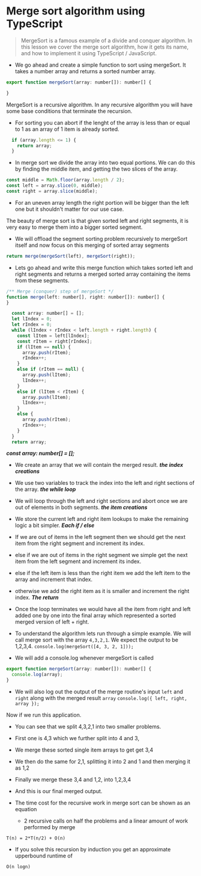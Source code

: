 # Merge sort algorithm using TypeScript
> MergeSort is a famous example of a divide and conquer algorithm. In this lesson we cover the merge sort algorithm, how it gets its name, and how to implement it using TypeScript / JavaScript.

* We go ahead and create a simple function to sort using mergeSort. It takes a number array and returns a sorted number array.
```js
export function mergeSort(array: number[]): number[] {

}
```

MergeSort is a recursive algorithm. In any recursive algorithm you will have some base conditions that terminate the recursion.

* For sorting you can abort if the lenght of the array is less than or equal to 1 as an array of 1 item is already sorted.
```js
  if (array.length <= 1) {
    return array;
  }
```

* In merge sort we divide the array into two equal portions. We can do this by finding the middle item, and getting the two slices of the array.
```js
const middle = Math.floor(array.length / 2);
const left = array.slice(0, middle);
const right = array.slice(middle);
```
* For an uneven array length the right portion will be bigger than the left one but it shouldn't matter for our use case.

The beauty of merge sort is that given sorted left and right segments, it is very easy to merge them into a bigger sorted segment.

* We will offload the segment sorting problem recursively to mergeSort itself and now focus on this merging of sorted array segments
```js
return merge(mergeSort(left), mergeSort(right));
```

* Lets go ahead and write this merge function which takes sorted left and right segments and returns a merged sorted array containing the items from these segments.
```js
/** Merge (conquer) step of mergeSort */
function merge(left: number[], right: number[]): number[] {
}
```

```js
  const array: number[] = [];
  let lIndex = 0;
  let rIndex = 0;
  while (lIndex + rIndex < left.length + right.length) {
    const lItem = left[lIndex];
    const rItem = right[rIndex];
    if (lItem == null) {
      array.push(rItem);
      rIndex++;
    }
    else if (rItem == null) {
      array.push(lItem);
      lIndex++;
    }
    else if (lItem < rItem) {
      array.push(lItem);
      lIndex++;
    }
    else {
      array.push(rItem);
      rIndex++;
    }
  }
  return array;
```
***const array: number[] = [];***
* We create an array that we will contain the merged result.
***the index creations***
* We use two variables to track the index into the left and right sections of the array.
***the while loop***
* We will loop through the left and right sections and abort once we are out of elements in both segments.
***the item creations***
* We store the current left and right item lookups to make the remaining logic a bit simpler.
***Each if / else***
* If we are out of items in the left segment then we should get the next item from the right segment and increment its index.
* else if we are out of items in the right segment we simple get the next item from the left segment and increment its index.
* else if the left item is less than the right item we add the left item to the array and increment that index.
* otherwise we add the right item as it is smaller and increment the right index.
***The return***
* Once the loop terminates we would have all the item from right and left added one by one into the final array which represented a sorted merged version of left + right.


* To understand the algorithm lets run through a simple example. We will call merge sort with the array `4,3,2,1`. We expect the output to be 1,2,3,4.
`console.log(mergeSort([4, 3, 2, 1]));`
* We will add a console.log whenever mergeSort is called
```js
export function mergeSort(array: number[]): number[] {
  console.log(array);
}
```
* We will also log out the output of the merge routine's input `left` and `right` along with the merged result `array`
`console.log({ left, right, array });`

Now if we run this application.
* You can see that we split 4,3,2,1 into two smaller problems.
* First one is 4,3 which we further split into 4 and 3,
* We merge these sorted single item arrays to get get 3,4
* We then do the same for 2,1, splitting it into 2 and 1 and then merging it as 1,2
* Finally we merge these 3,4 and 1,2, into 1,2,3,4
* And this is our final merged output.


* The time cost for the recursive work in merge sort can be shown as an equation
  * 2 recursive calls on half the problems and a linear amount of work performed by merge
```
T(n) = 2*T(n/2) + O(n)
```

* If you solve this recursion by induction you get an approximate upperbound runtime of
```
O(n logn)
```
